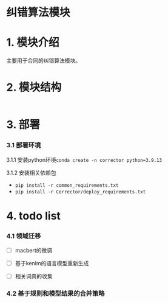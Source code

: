 # 纠错算法模块

# 1. 模块介绍
主要用于合同的纠错算法模块。

# 2. 模块结构
```
```

# 3. 部署

### 3.1 部署环境
3.1.1 安装python环境```conda create -n corrector python=3.9.13```

3.1.2 安装相关依赖包
- ```pip install -r common_requirements.txt```
- ```pip install -r Corrector/deploy_requirements.txt```

# 4. todo list
### 4.1 领域迁移
- [ ] macbert的微调

- [ ] 基于kenlm的语言模型重新生成

- [ ] 相关词典的收集

### 4.2 基于规则和模型结果的合并策略

